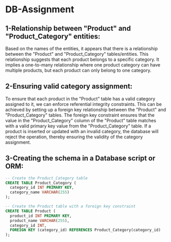 # DB-Assignment

## 1-Relationship between "Product" and "Product_Category" entities:
Based on the names of the entities, it appears that there is a relationship between the "Product" and "Product_Category" tables/entities. This relationship suggests that each product belongs to a specific category. It implies a one-to-many relationship where one product category can have multiple products, but each product can only belong to one category.

## 2-Ensuring valid category assignment:
To ensure that each product in the "Product" table has a valid category assigned to it, we can enforce referential integrity constraints. This can be achieved by setting up a foreign key relationship between the "Product" and "Product_Category" tables. The foreign key constraint ensures that the value in the "Product_Category" column of the "Product" table matches with a valid primary key value from the "Product_Category" table. If a product is inserted or updated with an invalid category, the database will reject the operation, thereby ensuring the validity of the category assignment.

## 3-Creating the schema in a Database script or ORM:
```sql
-- Create the Product_Category table
CREATE TABLE Product_Category (
  category_id INT PRIMARY KEY,
  category_name VARCHAR(255)
);

-- Create the Product table with a foreign key constraint
CREATE TABLE Product (
  product_id INT PRIMARY KEY,
  product_name VARCHAR(255),
  category_id INT,
  FOREIGN KEY (category_id) REFERENCES Product_Category(category_id)
);
```
